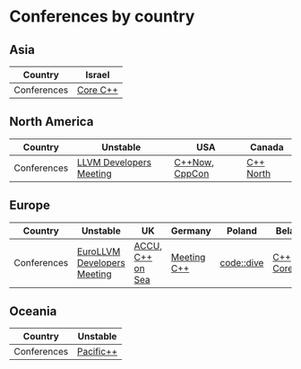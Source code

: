 # Conferences by country

## Asia

| Country | Israel |
| --- | --- |
| Conferences | [Core C++](https://github.com/PatriotRossii/cpp-conferences/blob/master/conferences/corecpp.md) |


## North America

| Country | Unstable | USA | Canada |
| --- | --- | --- | --- |
| Conferences | [LLVM Developers Meeting](https://github.com/PatriotRossii/cpp-conferences/blob/master/conferences/llvm.md) | [C++Now](https://github.com/PatriotRossii/cpp-conferences/blob/master/conferences/cppnow.md), [CppCon](https://github.com/PatriotRossii/cpp-conferences/blob/master/conferences/cppcon.md) | [C++ North](https://github.com/PatriotRossii/cpp-conferences/blob/master/conferences/cppnorth.md) |


## Europe

| Country | Unstable | UK | Germany | Poland | Belarus | France | Russia | Italy | Romania
| --- | --- | --- | --- | --- | --- | --- | --- | --- | --- |
| Conferences | [EuroLLVM Developers Meeting](https://github.com/PatriotRossii/cpp-conferences/blob/master/conferences/llvm.md) | [ACCU](https://github.com/PatriotRossii/cpp-conferences/blob/master/conferences/accu.md), [C++ on Sea](https://github.com/PatriotRossii/cpp-conferences/blob/master/conferences/cpponsea.md) | [Meeting C++](https://github.com/PatriotRossii/cpp-conferences/blob/master/conferences/meetingcpp.md) | [code::dive](https://github.com/PatriotRossii/cpp-conferences/blob/master/conferences/codedive.md) | [C++ Corehard](https://github.com/PatriotRossii/cpp-conferences/blob/master/conferences/cppcorehard.md) | [CPPP](https://github.com/PatriotRossii/cpp-conferences/blob/master/conferences/cppp.md) | [C++ Russia](https://github.com/PatriotRossii/cpp-conferences/blob/master/conferences/cpprussia.md) | [Italian C++ Conference, C++ Day](https://github.com/PatriotRossii/cpp-conferences/blob/master/conferences/italiancpp.md) | [C++ Europe](https://github.com/PatriotRossii/cpp-conferences/blob/master/conferences/cppeurope.md) |

## Oceania

| Country | Unstable |
| --- | --- |
| Conferences | [Pacific++](https://github.com/PatriotRossii/cpp-conferences/blob/master/conferences/pacificpp.md) |

